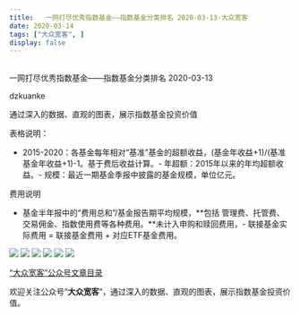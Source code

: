 ```yaml
---
title:   一网打尽优秀指数基金——指数基金分类排名 2020-03-13-大众宽客
date: 2020-03-14
tags: ["大众宽客", ]
display: false
---
```



## 



一网打尽优秀指数基金——指数基金分类排名 2020-03-13




dzkuanke




通过深入的数据、直观的图表，展示指数基金投资价值




表格说明：
- 2015-2020：各基金每年相对“基准”基金的超额收益，(基金年收益+1)/(基准基金年收益+1)-1。基于费后收益计算。- 年超额：2015年以来的年均超额收益。- 规模：最近一期基金季报中披露的基金规模，单位亿元。


费用说明
- 基金半年报中的“费用总和”/基金报告期平均规模，**包括 管理费、托管费、交易佣金、指数使用费等各种费用。**未计入申购和赎回费用，- 联接基金实际费用 = 联接基金费用 + 对应ETF基金费用。


<img class="rich_pages js_insertlocalimg" data-ratio="1.4592760180995474" data-s="300,640" src="https://mmbiz.qpic.cn/mmbiz_png/PKw3FQPmhIhmibHZmQFIvWGXtwibibzDpXy8Yq8Bx9NMsb3mViabMVs0rcxoRBftnv1o8micpqUNNaLqSDDoxBuV0uA/640?wx_fmt=png" data-type="png" data-w="884" style="">

<img class="rich_pages js_insertlocalimg" data-ratio="0.8645598194130926" data-s="300,640" src="https://mmbiz.qpic.cn/mmbiz_png/PKw3FQPmhIhmibHZmQFIvWGXtwibibzDpXytA5bhdySIj6BbzRMqmMA5OCUfMz7L3MOLrauctAskzEYvjSD5Pnugg/640?wx_fmt=png" data-type="png" data-w="886" style="">

<img class="rich_pages js_insertlocalimg" data-ratio="1.0656108597285068" data-s="300,640" src="https://mmbiz.qpic.cn/mmbiz_png/PKw3FQPmhIhmibHZmQFIvWGXtwibibzDpXye6Lu7KNdF16fIzsKvicwx3s4tcWjd4yNG5ibAY5TZHqOJHVP3djjek3w/640?wx_fmt=png" data-type="png" data-w="884" style="">

<img class="rich_pages js_insertlocalimg" data-ratio="1.3122171945701357" data-s="300,640" src="https://mmbiz.qpic.cn/mmbiz_png/PKw3FQPmhIhmibHZmQFIvWGXtwibibzDpXy3V4wlcFyUyt6grN3YM8KNs3I2Fl8SIeicT7ZYGRiaIGicN302iaZ7Mh2iag/640?wx_fmt=png" data-type="png" data-w="884" style="">

<img class="rich_pages js_insertlocalimg" data-ratio="1.2362030905077264" data-s="300,640" src="https://mmbiz.qpic.cn/mmbiz_png/PKw3FQPmhIhmibHZmQFIvWGXtwibibzDpXyP4NKgC7ArKQLv8dv318LHicbMevJI8zmGKllibrrNnjsBbAmZCDd2JsA/640?wx_fmt=png" data-type="png" data-w="906" style="">

<img class="rich_pages js_insertlocalimg" data-ratio="0.9555555555555556" data-s="300,640" src="https://mmbiz.qpic.cn/mmbiz_png/PKw3FQPmhIhmibHZmQFIvWGXtwibibzDpXysS7xAlxNjcM6fmxEbPHEiaUDn7tJHDhWNpO3qw6UgZXMnPsx1lFXulQ/640?wx_fmt=png" data-type="png" data-w="900" style="">

[“大众宽客”公众号文章目录](http://mp.weixin.qq.com/s?__biz=MzAwMTc1MDcwNw==&amp;mid=2648275687&amp;idx=1&amp;sn=55190e4040acea0db1360e754ff4984f&amp;chksm=82f9393bb58eb02d28601824a8a664facdad48e227481f0726f60d9683c103cc0c9808b22ba9&amp;scene=21#wechat_redirect)

欢迎关注公众号“**大众宽客**”，通过深入的数据、直观的图表，展示指数基金投资价值。